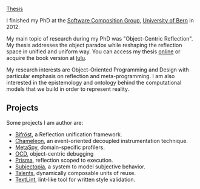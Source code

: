 
[Thesis](thesis.jpeg)

I finished my PhD at the [Software Composition Group](http://scg.unibe.ch/), [University of Bern](https://www.inf.unibe.ch/) in 2012.

My main topic of research during my PhD was "Object-Centric Reflection". My thesis addresses the object paradox while reshaping the reflection space in unified and uniform way. You can access my thesis [online](http://scg.unibe.ch/scgbib?query=Ress12d&display=abstract) or acquire the book version at [lulu](http://www.lulu.com/shop/jorge-ressia/object-centric-reflection/paperback/product-20402039.html).

My research interests are Object-Oriented Programming and Design with particular emphasis on reflection and meta-programming. I am also interested in the epistemology and ontology behind the computational models that we build in order to represent reality.

## Projects


Some projects I am author are:

- [Bifröst](http://scg.unibe.ch/research/bifrost), a Reflection unification framework.
- [Chameleon](http://scg.unibe.ch/research/bifrost/chameleon), an event-oriented decoupled instrumentation technique.
- [MetaSpy](http://scg.unibe.ch/research/bifrost/metaspy), domain-specific profilers.
- [OCD](http://scg.unibe.ch/research/bifrost/ocd), object-centric debugging
- [Prisma](http://scg.unibe.ch/research/bifrost/prisma), reflection scoped to execution.
- [Subjectopia](http://scg.unibe.ch/research/subjectopia), a system to model subjective behavior.
- [Talents](http://scg.unibe.ch/research/bifrost/talents), dynamically composable units of reuse.
- [TextLint](http://scg.unibe.ch/research/textlint), lint-like tool for written style validation.